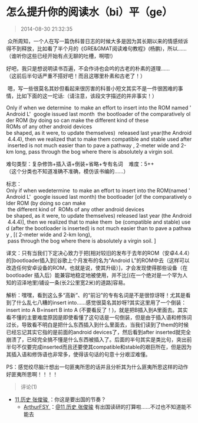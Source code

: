 # 怎么提升你的阅读水（bi）平（ge）
> 2014-08-30 21:32:35


 众所周知，一个人在写一篇伪科普日志的时候大多是因为其长期以来的情感倾诉得不到释放，比如看了半个月的《GRE&GMAT阅读难句教程》(杨鹏)，所以……  
（谁听你这些已经开始有点无聊的吐槽，啊喂!）  
  
好吧，我只是想说明读书百遍，不会作诗也会吟的古老的朴素的道理……  
（这前后半句话严重不搭好吧！而且这哪里朴素和古老了！）  
  
 嗯，写一些很莫名其妙但看起来很厉害的科普小短文其实不是一件很困难的事情，比如下面的这一坨话:（请注意，该段文字描述的并非事实！）

Only if when we determine  to make an effort to insert into the ROM named 'Android L'  google issued last month  the bootloader of the comparatively older ROM (by doing so can make the different kind of these ROMs of any other android devices be shaped, as it were, to update themselves)  released last year(the Android 4.4.4), then we realized that to make them compatible and stable used after inserted is not much easier than to pave a pathway , 2-meter wide and 2-km long, pass through the bog where there is absolutely a virgin soil.   
  
难句类型：复杂修饰+插入语+倒装+省略+专有名词    难度：5++  
（这个分类也不知道准确不准确，模仿该书编的……）

标志：Only if when wedetermine  to make an effort to insert into the ROM(named 'Android L'  google issued last month) the bootloader \[of the comparatively older ROM (by doing so can make  the different kind of  ROMs of any other android devices be shaped, as it were, to update themselves) released last year (the Android 4.4.4)\], then we realized that to make them  be (compatible and stable) used (after the bootloader is inserted) is not much easier than to pave a pathway , \[( 2-meter wide and 2-km long),  pass through the bog where there is absolutely a virgin soil. \]  
  
  
译文：只有当我们下定决心致力于把\[相对较旧的发布于去年的ROM（安卓4.4.4）的\]bootloader插入到\[谷歌上个月发布的名为“Android L”的ROM中去（这样可以改造任何安卓设备的ROM，也就是说，使其升级）\]，才会发现使得那些设备（在bootloader 插入后）能兼容地稳定地被使用，并不比\[(在一个绝对是一个罕为人知的沼泽地里)铺设一条(长2公里宽2米)的道路\]容易。

解析：嘿嘿，看到这么多“高新”、的“前沿”的专有名词是不是很惊讶呀！尤其是看到了什么乱七八糟的insert into……感觉很莫名其妙呀?其实这里用了一个倒装：insert into A B=insert B into A (不要看反了！)，就是把B插入到A里面去。其实看不懂的主要难度原因是即使看懂了这句话是一句倒装，但是由于插入语和修饰词过长，导致看不明白是把什么东西插入到什么里面去，当我们读到了them的时候已经忘记其实它指的是前面的android devices了，然后看到after inserted就完全崩溃了，已经完全搞不懂是什么东西被插入了。后面的半句其实是类比句，突出前半句不仅要完成inserted而且还要使其compatible和stable的艰巨所在，但是因为其插入语和修饰语也非常多，使得该句话的句意十分艰涩难懂。

PS：感觉绞尽脑汁想出一句匪夷所思的话并且分析其为什么匪夷所思这样的动作好匪夷所思啊！！！！


> 评论(1)
* [11 历史 张俊骏 ](https://user.qzone.qq.com/420998529)：你这是要出国的节奏？ 
	* [ArthurFSY ](https://user.qzone.qq.com/254904240)：[@11 历史 张俊骏](https://user.qzone.qq.com/420998529) 有出国读研的打算啦……不过也不知道能不能去 